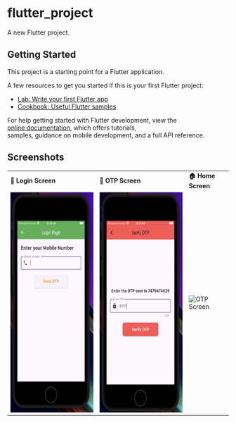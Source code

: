 # flutter_project

A new Flutter project.

## Getting Started

This project is a starting point for a Flutter application.

A few resources to get you started if this is your first Flutter project:

- [Lab: Write your first Flutter app](https://docs.flutter.dev/get-started/codelab)
- [Cookbook: Useful Flutter samples](https://docs.flutter.dev/cookbook)

For help getting started with Flutter development, view the  
[online documentation](https://docs.flutter.dev/), which offers tutorials,  
samples, guidance on mobile development, and a full API reference.

## Screenshots

<table>
  <tr>
    <td><b>🔐 Login Screen</b></td>
    <td><b>🔢 OTP Screen</b></td>
    <td><b>🏠 Home Screen</b></td>
  </tr>
  <tr>
    <td><img src="assets/images/loginScreen.png" alt="Login Screen" width="300" height="500"></td>
    <td><img src="assets/images/OtpScreen.png" alt="OTP Screen" width="300" height="500"></td>
    <td><img src="assets/images/HomeScreen" alt="OTP Screen" width="300" height="500"></td>
  </tr>
</table>
